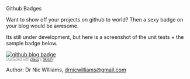 Github Badges

Want to show off your projects on github to world? 
Then a sexy badge on your blog would be awesome.

Its still under development, but here is a screenshot
of the unit tests + the sample badge below.

<div class="thumbnail"><a href="http://skitch.com/drnic/kekb/github-blog-badge"><img src="http://img.skitch.com/20080426-kaa5nfrq6q16ei6ckiws8epg86.preview.jpg" alt="github blog badge" /></a><br /><span style="font-family: Lucida Grande, Trebuchet, sans-serif, Helvetica, Arial; font-size: 10px; color: #808080">Uploaded with <a href="http://plasq.com/">plasq</a>'s <a href="http://skitch.com">Skitch</a>!</span></div>
    
Author:
    Dr Nic Williams, drnicwilliams@gmail.com